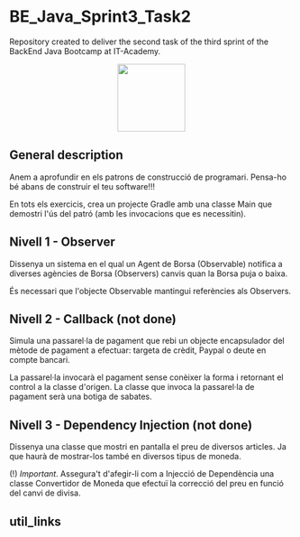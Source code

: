 # BE_Java_Sprint3_Task2

Repository created to deliver the second task of the third sprint of the BackEnd Java Bootcamp at IT-Academy.

<p align="center">
<img src=https://user-images.githubusercontent.com/72571435/179958350-c8db27b9-ada1-45d3-8ab4-6f2dcd31eb30.png width="120" height="120" />
</p>

## General description

Anem a aprofundir en els patrons de construcció de programari. Pensa-ho bé abans de construir el teu software!!!

En tots els exercicis, crea un projecte Gradle amb una classe Main que demostri l'ús del patró (amb les invocacions que es necessitin).

## Nivell 1 - Observer
Dissenya un sistema en el qual un Agent de Borsa (Observable) notifica a diverses agències de Borsa (Observers) canvis quan la Borsa puja o baixa.

És necessari que l'objecte Observable mantingui referències als Observers.

## Nivell 2 - Callback (not done)
Simula una passarel·la de pagament que rebi un objecte encapsulador del mètode de pagament a efectuar: targeta de crèdit, Paypal o deute en compte bancari.

La passarel·la invocarà el pagament sense conèixer la forma i retornant el control a la classe d'origen.
La classe que invoca la passarel·la de pagament serà una botiga de sabates.

## Nivell 3 - Dependency Injection (not done)
Dissenya una classe que mostri en pantalla el preu de diversos articles. Ja que haurà de mostrar-los també en diversos tipus de moneda.

(!) _Important_. Assegura't d'afegir-li com a Injecció de Dependència una classe Convertidor de Moneda que efectuï la correcció del preu en funció del canvi de divisa.

## util_links
